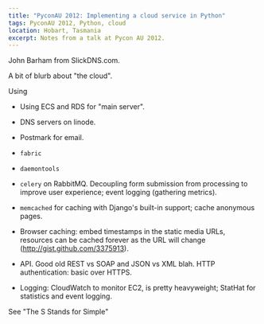 ```yaml
---
title: "PyconAU 2012: Implementing a cloud service in Python"
tags: PyconAU 2012, Python, cloud
location: Hobart, Tasmania
excerpt: Notes from a talk at Pycon AU 2012.
---
```


John Barham from SlickDNS.com.

A bit of blurb about "the cloud".

Using

- Using ECS and RDS for "main server".
- DNS servers on linode.
- Postmark for email.
- `fabric`
- `daemontools`

- `celery` on RabbitMQ. Decoupling form submission from processing to improve
  user experience; event logging (gathering metrics).

- `memcached` for caching with Django's built-in support; cache anonymous
  pages.

- Browser caching: embed timestamps in the static media URLs, resources can be
  cached forever as the URL will change (http://gist.github.com/3375913).

- API. Good old REST vs SOAP and JSON vs XML blah. HTTP authentication: basic
  over HTTPS.

- Logging: CloudWatch to monitor EC2, is pretty heavyweight; StatHat for
  statistics and event logging.

See "The S Stands for Simple"
